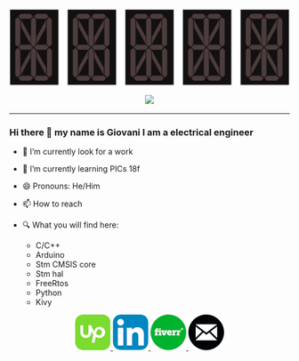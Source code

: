 



<p align="center">
  <img src="https://github.com/Giovani-Pedroso/Giovani-Pedroso/blob/main/hello.gif" />
</p>

<p align="center">
  <img src="https://www.codewars.com/users/Giovani-Pedroso/badges/micro" />
</p>

<hr>

### Hi there 👋 my name is Giovani I am a electrical engineer





- 🔭 I’m currently look for a work
- 🌱 I’m currently learning PICs 18f
- 😄 Pronouns: He/Him
- 📫 How to reach 

 - 🔍 What you will find here:
   - C/C++
   - Arduino
   - Stm CMSIS core
   - Stm hal
   - FreeRtos
   - Python
   - Kivy 

<p align="center">
  
      
  <a href="https://www.upwork.com/freelancers/~01266cc0e3f9ed418c" target="_blank">
    <img src="https://github.com/Giovani-Pedroso/Giovani-Pedroso.github.io/blob/main/Images/Social-Medias/upwork.png" />
  </a>     
  <a href="https://www.linkedin.com/in/giovani-sant-ana/" target="_blank">
    <img src="https://github.com/Giovani-Pedroso/Giovani-Pedroso.github.io/blob/main/Images/Social-Medias/linked%20in.png" />
  </a>
  <a href="https://www.fiverr.com/giovani_pedroso" target="_blank">
    <img src="https://github.com/Giovani-Pedroso/Giovani-Pedroso.github.io/blob/main/Images/Social-Medias/fiverr.png" />
  </a>  
  <a href="mailto:giovanisfpv@gmail.com" target="_blank">
    <img src="https://github.com/Giovani-Pedroso/Giovani-Pedroso.github.io/blob/main/Images/Social-Medias/email-64.png" />
  </a>
  
  
</p>


<!--
**Giovani-Pedroso/Giovani-Pedroso** is a ✨ _special_ ✨ repository because its `README.md` (this file) appears on your GitHub profile.

Here are some ideas to get you started:

- 🔭 I’m currently working on ...
- 🌱 I’m currently learning ...
- 👯 I’m looking to collaborate on ...
- 🤔 I’m looking for help with ...
- 💬 Ask me about ...
- 📫 How to reach me: ...
- 😄 Pronouns: ...
- ⚡ Fun fact: ...
-->


